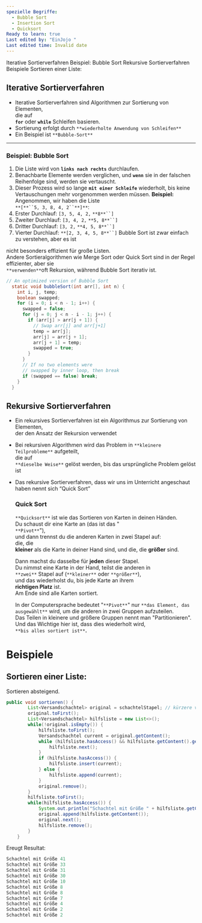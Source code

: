 ```yaml
---
spezielle Begriffe:
  - Bubble Sort
  - Insertion Sort
  - Quicksort
Ready to learn: true
Last edited by: "EinJojo "
Last edited time: Invalid date
---
```

Iterative Sortierverfahren
Beispiel: Bubble Sort
Rekursive Sortierverfahren
Beispiele
Sortieren einer Liste:
  
## Iterative Sortierverfahren
- Iterative Sortierverfahren sind Algorithmen zur Sortierung von Elementen,  
    die auf  
    **`for`** oder **`while`** Schleifen basieren.
- Sortierung erfolgt durch `**wiederholte Anwendung von Schleifen**`
- Ein Beispiel ist `**Bubble-Sort**`
  
---
### Beispiel: Bubble Sort
1. Die Liste wird von **`links nach rechts`** durchlaufen.
2. Benachbarte Elemente werden verglichen, und **`wenn`** sie in der falschen Reihenfolge sind, werden sie vertauscht.
3. Dieser Prozess wird so lange **`mit einer Schleife`** wiederholt, bis keine Vertauschungen mehr vorgenommen werden müssen.
**Beispiel:**  
Angenommen, wir haben die Liste  
`**[**``5, 3, 8, 4, 2``**]**`:
1. Erster Durchlauf: `[3, 5, 4, 2,` `**8**``]`
2. Zweiter Durchlauf: `[3, 4, 2,` `**5, 8**``]`
3. Dritter Durchlauf: `[3, 2,` `**4, 5, 8**``]`
4. Vierter Durchlauf: `**[2, 3, 4, 5, 8**``]`
Bubble Sort ist zwar einfach zu verstehen, aber es ist  
  
nicht besonders effizient für große Listen.  
Andere Sortieralgorithmen wie Merge Sort oder Quick Sort sind in der Regel effizienter, aber sie  
`**verwenden**`oft Rekursion, während Bubble Sort iterativ ist.
  
```Java
// An optimized version of Bubble Sort
  static void bubbleSort(int arr[], int n) {
    int i, j, temp;
    boolean swapped;
    for (i = 0; i < n - 1; i++) {
      swapped = false;
      for (j = 0; j < n - i - 1; j++) {
        if (arr[j] > arr[j + 1]) {
          // Swap arr[j] and arr[j+1]
          temp = arr[j];
          arr[j] = arr[j + 1];
          arr[j + 1] = temp;
          swapped = true;
        }
      }
      // If no two elements were
      // swapped by inner loop, then break
      if (swapped == false) break;
    }
  }
```
## Rekursive Sortierverfahren
- Ein rekursives Sortierverfahren ist ein Algorithmus zur Sortierung von Elementen,  
    der den Ansatz der Rekursion verwendet  
    
- Bei rekursiven Algorithmen wird das Problem in `**kleinere Teilprobleme**` aufgeteilt,  
    die auf  
    `**dieselbe Weise**` gelöst werden, bis das ursprüngliche Problem gelöst ist
- Das rekursive Sortierverfahren, dass wir uns im Unterricht angeschaut haben nennt sich “Quick Sort”
    
    ### Quick Sort
    
    `**Quicksort**` ist wie das Sortieren von Karten in deinen Händen.  
    Du schaust dir eine Karte an (das ist das "  
    `**Pivot**`"),  
    und dann trennst du die anderen Karten in zwei Stapel auf:  
    die, die  
    **kleiner** als die Karte in deiner Hand sind, und die, die **größer** sind.
    
    Dann machst du dasselbe für **jeden** dieser Stapel.  
    Du nimmst eine Karte in der Hand, teilst die anderen in  
    `**zwei**` Stapel auf (`**kleiner**` oder `**größer**`),  
    und das wiederholst du, bis jede Karte an ihrem  
    **richtigen Platz** ist.  
    Am Ende sind alle Karten sortiert.  
    
    In der Computersprache bedeutet "`**Pivot**`" nur `**das Element, das ausgewählt**` wird, um die anderen in zwei Gruppen aufzuteilen.  
    Das Teilen in kleinere und größere Gruppen nennt man "Partitionieren".  
    Und das Wichtige hier ist, dass dies wiederholt wird,  
    `**bis alles sortiert ist**`**.**
    
      
    
      
    
  
  
# Beispiele
## Sortieren einer Liste:
Sortieren absteigend.
```Java
public void sortieren() {
        List<Versandschachtel> original = schachtelStapel; // kürzere variable
        original.toFirst();
        List<Versandschachtel> hilfsliste = new List<>();
        while(!original.isEmpty()) {
            hilfsliste.toFirst();
            Versandschachtel current = original.getContent();
            while (hilfsliste.hasAccess() && hilfsliste.getContent().getGroesse() > current.getGroesse()) {
                hilfsliste.next();
            }
            if (hilfsliste.hasAccess()) {
                hilfsliste.insert(current);
            } else {
                hilfsliste.append(current);
            } 
            original.remove();
        }
        hilfsliste.toFirst();
        while(hilfsliste.hasAccess()) {
            System.out.println("Schachtel mit Größe " + hilfsliste.getContent().getGroesse());
            original.append(hilfsliste.getContent());
            original.next();
            hilfsliste.remove();
        }        
    }
```
Ereugt Resultat:  
  
```JavaScript
Schachtel mit Größe 41
Schachtel mit Größe 33
Schachtel mit Größe 31
Schachtel mit Größe 30
Schachtel mit Größe 10
Schachtel mit Größe 8
Schachtel mit Größe 8
Schachtel mit Größe 7
Schachtel mit Größe 4
Schachtel mit Größe 2
Schachtel mit Größe 2
```